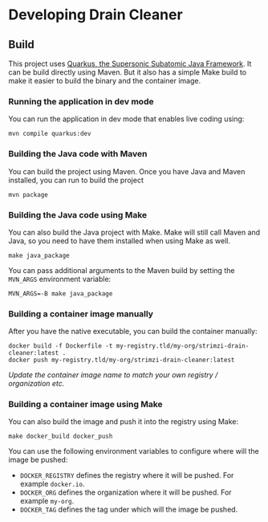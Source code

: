 # Developing Drain Cleaner

## Build

This project uses [Quarkus, the Supersonic Subatomic Java Framework](https://quarkus.io/).
It can be build directly using Maven.
But it also has a simple Make build to make it easier to build the binary and the container image.

### Running the application in dev mode

You can run the application in dev mode that enables live coding using:
```shell script
mvn compile quarkus:dev
```

### Building the Java code with Maven

You can build the project using Maven.
Once you have Java and Maven installed, you can run to build the project  
```shell script
mvn package
```

### Building the Java code using Make

You can also build the Java project with Make.
Make will still call Maven and Java, so you need to have them installed when using Make as well.
```shell script
make java_package
```

You can pass additional arguments to the Maven build by setting the `MVN_ARGS` environment variable: 
```shell script
MVN_ARGS=-B make java_package
```

### Building a container image manually

After you have the native executable, you can build the container manually:

```
docker build -f Dockerfile -t my-registry.tld/my-org/strimzi-drain-cleaner:latest .
docker push my-registry.tld/my-org/strimzi-drain-cleaner:latest
```

_Update the container image name to match your own registry / organization etc._

### Building a container image using Make

You can also build the image and push it into the registry using Make:

```
make docker_build docker_push
```

You can use the following environment variables to configure where will the image be pushed:
* `DOCKER_REGISTRY` defines the registry where it will be pushed. 
  For example `docker.io`.
* `DOCKER_ORG` defines the organization where it will be pushed. 
  For example `my-org`.
* `DOCKER_TAG` defines the tag under which will the image be pushed. 